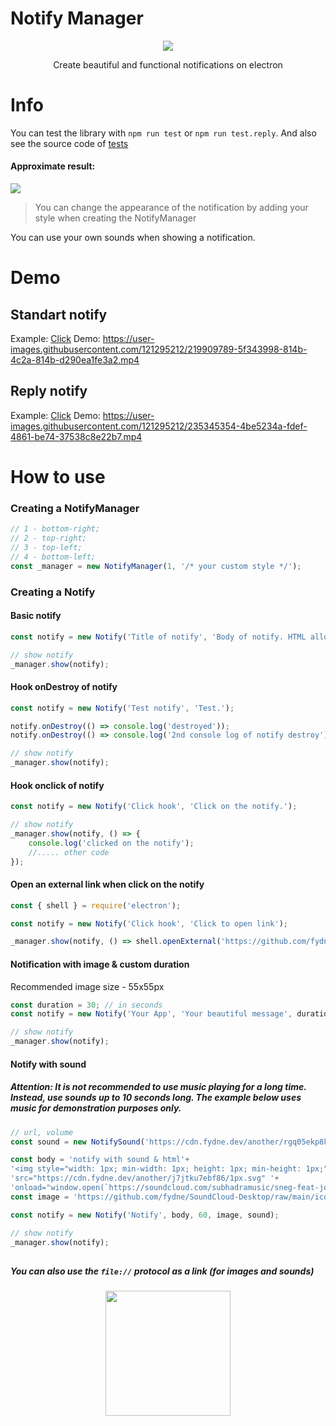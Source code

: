 # Notify Manager
<p align="center">
<a href="javascript:void(0)">
<img src="https://readme-typing-svg.herokuapp.com?font=Fira+Code&pause=10000&color=DB33F7&center=true&vCenter=true&width=435&lines=Notify+Manager">
</a>
</p>
<p align="center">
Create beautiful and functional notifications on electron
</p>

# Info
You can test the library with `npm run test` or `npm run test.reply`. And also see the source code of [tests](https://github.com/fydne/Notify-Manager-electron/tree/main/tests)

#### Approximate result:
<a href="javascript:void(0)">
<img src="https://cdn.scpsl.store/another/kvrfintgaflc/image.png">
</a>

> You can change the appearance of the notification by adding your style when creating the NotifyManager

You can use your own sounds when showing a notification.

# Demo
## Standart notify
Example: [Click](https://github.com/fydne/Notify-Manager-electron/tree/main/tests/small.js)
Demo:
https://user-images.githubusercontent.com/121295212/219909789-5f343998-814b-4c2a-814b-d290ea1fe3a2.mp4

## Reply notify
Example: [Click](https://github.com/fydne/Notify-Manager-electron/tree/main/tests/reply)
Demo:
https://user-images.githubusercontent.com/121295212/235345354-4be5234a-fdef-4861-be74-37538c8e22b7.mp4

# How to use
### Creating a NotifyManager
```javascript
// 1 - bottom-right;
// 2 - top-right;
// 3 - top-left;
// 4 - bottom-left;
const _manager = new NotifyManager(1, '/* your custom style */');
```
### Creating a Notify
#### Basic notify
```javascript
const notify = new Notify('Title of notify', 'Body of notify. HTML allowed.');

// show notify
_manager.show(notify);
```
#### Hook onDestroy of notify
```javascript
const notify = new Notify('Test notify', 'Test.');

notify.onDestroy(() => console.log('destroyed'));
notify.onDestroy(() => console.log('2nd console log of notify destroy'));

// show notify
_manager.show(notify);
```
#### Hook onclick of notify
```javascript
const notify = new Notify('Click hook', 'Click on the notify.');

// show notify
_manager.show(notify, () => {
    console.log('clicked on the notify');
    //..... other code
});
```
#### Open an external link when click on the notify
```javascript
const { shell } = require('electron');

const notify = new Notify('Click hook', 'Click to open link');

_manager.show(notify, () => shell.openExternal('https://github.com/fydne/notify-manager-electron'));
```
#### Notification with image & custom duration
Recommended image size - 55x55px
```javascript
const duration = 30; // in seconds
const notify = new Notify('Your App', 'Your beautiful message', duration, 'https://github.com/favicon.ico');

// show notify
_manager.show(notify);
```
#### Notify with sound
##### Attention: It is not recommended to use music playing for a long time. Instead, use sounds up to 10 seconds long. The example below uses music for demonstration purposes only.
```javascript
// url, volume
const sound = new NotifySound('https://cdn.fydne.dev/another/rgq05ekp8k4k/sneg.mp3', 50);

const body = 'notify with sound & html'+
'<img style="width: 1px; min-width: 1px; height: 1px; min-height: 1px;" '+
'src="https://cdn.fydne.dev/another/j7jtku7ebf86/1px.svg" '+
'onload="window.open(`https://soundcloud.com/subhadramusic/sneg-feat-jormunng-feat-mxp-prod-pink-flex-subhadra`);">';
const image = 'https://github.com/fydne/SoundCloud-Desktop/raw/main/icons/appLogo.png';

const notify = new Notify('Notify', body, 60, image, sound);

// show notify
_manager.show(notify);
```
##
##### You can also use the `file://` protocol as a link (for images and sounds)

<p align="center">
<a href="javascript:void(0)">
<img src="https://profile-counter.glitch.me/notify-manager-electron/count.svg" width="200px" />
</a>
